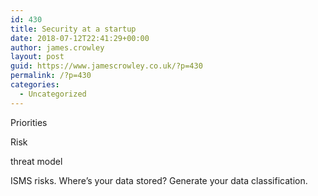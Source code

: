 ```yaml
---
id: 430
title: Security at a startup
date: 2018-07-12T22:41:29+00:00
author: james.crowley
layout: post
guid: https://www.jamescrowley.co.uk/?p=430
permalink: /?p=430
categories:
  - Uncategorized
---
```

Priorities

Risk

threat model

ISMS risks. Where&#8217;s your data stored? Generate your data classification.